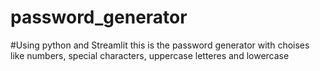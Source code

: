 ﻿# password_generator

#Using python and Streamlit this is the password generator with choises like numbers, special characters, uppercase letteres and lowercase
